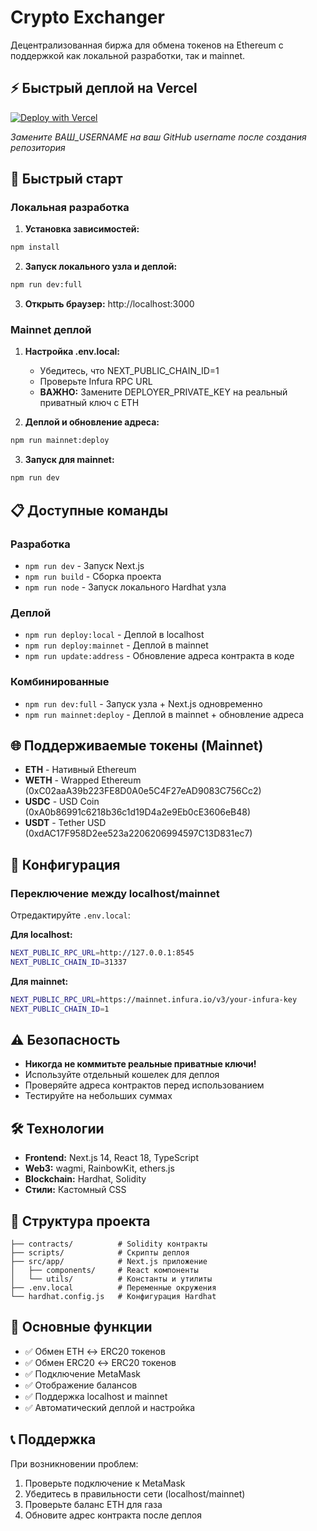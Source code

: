 # Crypto Exchanger

Децентрализованная биржа для обмена токенов на Ethereum с поддержкой как локальной разработки, так и mainnet.

## ⚡ Быстрый деплой на Vercel

[![Deploy with Vercel](https://vercel.com/button)](https://vercel.com/new/clone?repository-url=https://github.com/ВАШ_USERNAME/crypto-exchanger)

*Замените ВАШ_USERNAME на ваш GitHub username после создания репозитория*

## 🚀 Быстрый старт

### Локальная разработка

1. **Установка зависимостей:**
```bash
npm install
```

2. **Запуск локального узла и деплой:**
```bash
npm run dev:full
```

3. **Открыть браузер:** http://localhost:3000

### Mainnet деплой

1. **Настройка .env.local:**
   - Убедитесь, что NEXT_PUBLIC_CHAIN_ID=1
   - Проверьте Infura RPC URL
   - **ВАЖНО:** Замените DEPLOYER_PRIVATE_KEY на реальный приватный ключ с ETH

2. **Деплой и обновление адреса:**
```bash
npm run mainnet:deploy
```

3. **Запуск для mainnet:**
```bash
npm run dev
```

## 📋 Доступные команды

### Разработка
- `npm run dev` - Запуск Next.js
- `npm run build` - Сборка проекта
- `npm run node` - Запуск локального Hardhat узла

### Деплой
- `npm run deploy:local` - Деплой в localhost
- `npm run deploy:mainnet` - Деплой в mainnet
- `npm run update:address` - Обновление адреса контракта в коде

### Комбинированные
- `npm run dev:full` - Запуск узла + Next.js одновременно
- `npm run mainnet:deploy` - Деплой в mainnet + обновление адреса

## 🌐 Поддерживаемые токены (Mainnet)

- **ETH** - Нативный Ethereum
- **WETH** - Wrapped Ethereum (0xC02aaA39b223FE8D0A0e5C4F27eAD9083C756Cc2)
- **USDC** - USD Coin (0xA0b86991c6218b36c1d19D4a2e9Eb0cE3606eB48)
- **USDT** - Tether USD (0xdAC17F958D2ee523a2206206994597C13D831ec7)

## 🔧 Конфигурация

### Переключение между localhost/mainnet

Отредактируйте `.env.local`:

**Для localhost:**
```bash
NEXT_PUBLIC_RPC_URL=http://127.0.0.1:8545
NEXT_PUBLIC_CHAIN_ID=31337
```

**Для mainnet:**
```bash
NEXT_PUBLIC_RPC_URL=https://mainnet.infura.io/v3/your-infura-key
NEXT_PUBLIC_CHAIN_ID=1
```

## ⚠️ Безопасность

- **Никогда не коммитьте реальные приватные ключи!**
- Используйте отдельный кошелек для деплоя
- Проверяйте адреса контрактов перед использованием
- Тестируйте на небольших суммах

## 🛠 Технологии

- **Frontend:** Next.js 14, React 18, TypeScript
- **Web3:** wagmi, RainbowKit, ethers.js
- **Blockchain:** Hardhat, Solidity
- **Стили:** Кастомный CSS

## 📁 Структура проекта

```
├── contracts/          # Solidity контракты
├── scripts/            # Скрипты деплоя
├── src/app/            # Next.js приложение
│   ├── components/     # React компоненты
│   └── utils/          # Константы и утилиты
├── .env.local          # Переменные окружения
└── hardhat.config.js   # Конфигурация Hardhat
```

## 🎯 Основные функции

- ✅ Обмен ETH ↔ ERC20 токенов
- ✅ Обмен ERC20 ↔ ERC20 токенов  
- ✅ Подключение MetaMask
- ✅ Отображение балансов
- ✅ Поддержка localhost и mainnet
- ✅ Автоматический деплой и настройка

## 📞 Поддержка

При возникновении проблем:
1. Проверьте подключение к MetaMask
2. Убедитесь в правильности сети (localhost/mainnet)
3. Проверьте баланс ETH для газа
4. Обновите адрес контракта после деплоя
